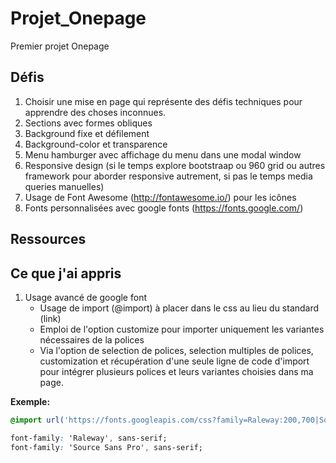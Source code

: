 # Projet_Onepage
Premier projet Onepage

## Défis

1. Choisir une mise en page qui représente des défis techniques pour apprendre des choses inconnues.
2. Sections avec formes obliques
3. Background fixe et défilement
4. Background-color et transparence
5. Menu hamburger avec affichage du menu dans une modal window 
6. Responsive design (si le temps explore bootstraap ou 960 grid ou autres framework pour aborder responsive autrement, si pas le temps media queries manuelles)
7. Usage de Font Awesome (http://fontawesome.io/) pour les icônes
8. Fonts personnalisées avec google fonts (https://fonts.google.com/)

## Ressources



## Ce que j'ai appris

1. Usage avancé de google font 
	* Usage de import (@import) à placer dans le css au lieu du standard (link)
	* Emploi de l'option customize pour importer uniquement les variantes nécessaires de la polices
	* Via l'option de selection de polices, selection multiples de polices, customization et récupération d'une seule ligne de code d'import pour intégrer plusieurs polices et leurs variantes choisies dans ma page.

**Exemple:**

````css
@import url('https://fonts.googleapis.com/css?family=Raleway:200,700|Source+Sans+Pro:300,300i,600,600i');

font-family: 'Raleway', sans-serif;
font-family: 'Source Sans Pro', sans-serif;
````




